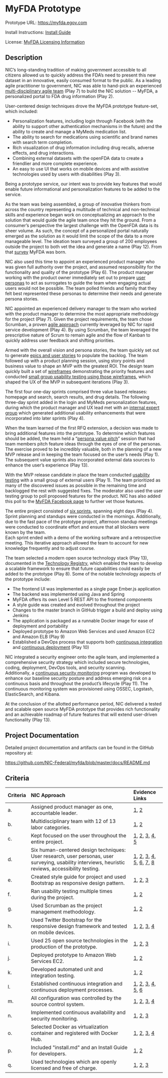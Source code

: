 MyFDA Prototype
===============

Prototype URL: https://myfda.egov.com

Install Instructions:  [Install Guide](https://github.com/NIC-Federal/myfda/blob/master/docs/Install%20Guide.md)

License: [MyFDA Licensing Information](https://github.com/NIC-Federal/myfda/blob/master/docs/Licensing.md)

Description
-----------

NIC’s long-standing tradition of making government accessible to all citizens allowed us to quickly 
address the FDA’s need to present this new dataset in an innovative, easily consumed format to the 
public.  As a leading agile practitioner to government, NIC was able to hand-pick an experienced 
[multi-disciplinary agile team](docs/Project%20Team.md) (Play 7) to build the NIC solution -- MyFDA, a personalized portal to FDA 
drug information (Play 2). 

User-centered design techniques drove the MyFDA prototype feature-set, which included:

* Personalization features, including login through Facebook (with the ability to support other 
authentication mechanisms in the future) and the ability to create and manage a MyMeds medication list.
* The ability to search for medications using scientific and brand names with search term completion.
* Rich visualization of drug information including drug recalls, adverse effects, and drug interactions.
* Combining external datasets with the openFDA data to create a friendlier and more complete experience.
* An easy to use UI that works on mobile devices and with assistive technologies used by users with 
disabilities (Play 3).

Being a prototype service, our intent was to provide key features that would enable future informational 
and personalization features to be added to the service. 

As the team was being assembled, a group of innovative thinkers from across the country representing a 
multitude of technical and non-technical skills and experience began work on conceptualizing an approach 
to the solution that would guide the agile team once they hit the ground.  From a consumer’s perspective 
the largest challenge with the OpenFDA data is its sheer volume.  As such, the concept of a personalized 
portal naturally emerged as the solution as it would limit the scope of the data to a more manageable 
level.  The ideation team surveyed a group of 200 employees outside the project to both vet the idea and 
generate a name (Play 12).  From that [survey](https://github.com/NIC-Federal/myfda/blob/master/docs/User-Centered%20Design/User%20Survey%201.pdf) MyFDA was born.

NIC also used this time to appoint an experienced product manager who was given full authority over the 
project, and assumed responsibility for the functionality and quality of the prototype (Play 6).  The 
product manager working with the product owner immediately set out to prepare [user personas](https://github.com/NIC-Federal/myfda/blob/master/docs/User-Centered%20Design/UserPersonas.pdf) to act as 
surrogates to guide the team when engaging actual users would not be possible.  The team polled friends 
and family that they felt best represented these personas to determine their needs and generate persona 
stories.  

NIC appointed an experienced delivery manager to the team who worked with the product manager to determine 
the most appropriate methodology for the project (Play 7).  Given the project requirements, the team chose 
Scrumban, a proven [agile approach](docs/Project%20Management.md) currently leveraged by NIC for rapid service development (Play 4).  By 
using Scrumban, the team leveraged the prescriptive nature of Scrum to remain agile and the flow of Kanban 
to quickly address user feedback and shifting priorities.

Armed with the overall vision and persona stories, the team quickly set out to generate [epics and user stories](https://github.com/NIC-Federal/myfda/raw/master/docs/User-Centered%20Design/epics_stories.jpg) 
to populate the backlog.  The team followed up with a product planning session, using story 
points and business value to shape an MVP with the greatest ROI.  The design team quickly built a set of 
[wireframes](https://github.com/NIC-Federal/myfda/blob/master/docs/User-Centered%20Design/Final_Wireframes.pdf) 
demonstrating the priority features and conducted [small group usability testing using those wireframes](https://github.com/NIC-Federal/myfda/blob/master/docs/User-Centered%20Design/Usability%20Testing%20Summary%201.md), 
which shaped the UX of the MVP in subsequent iterations (Play 3).

The first four one-day sprints comprised three value based releases: homepage and search, search results, 
and drug details.  The following three-day sprint added in the login and MyMeds personalization features, 
during which the product manager and UX lead met with an [internal expert group](https://github.com/NIC-Federal/myfda/blob/master/docs/User-Centered%20Design/Heuristic%20Review%20Summary.md) 
which generated additional usability enhancements that were incorporated into later sprints (Play 4).

When the team learned of the first RFQ extension, a decision was made to bring additional features into 
the prototype.  To determine which features should be added, the team held a “[persona value pitch](https://github.com/NIC-Federal/myfda/blob/master/docs/Project%20Management.md#persona-value-pitching)” 
session that had team members pitch feature ideas through the eyes of one of the personas.  The exercise 
proved to be incredibly valuable, both in the planning of a new MVP release and in keeping the team 
focused on the user’s needs (Play 1).  The subsequent value sprints also incorporated external data 
sources to enhance the user’s experience (Play 13). 

With the MVP release candidate in place the team conducted [usability testing](https://github.com/NIC-Federal/myfda/blob/master/docs/User-Centered%20Design/MyFDA_UsabilityTestingResults.pdf) with a small group of 
external users (Play 1).  The team prioritized as many of the discovered issues as possible in the 
remaining time and backlogged the rest with suggested fixes.  The moderator also used the user testing 
group to poll proposed features for the product.  NIC has also added this poll to the [MyFDA Facebook page](https://www.facebook.com/AboutMyFDA) to further 
vet those features.

The entire project consisted of [six sprints](https://github.com/NIC-Federal/myfda/raw/master/docs/Project%20Management/velocity_chart.PNG), spanning eight days (Play 4).  Sprint planning and standups 
were conducted in the mornings.  Additionally, due to the fast pace of the prototype project, afternoon 
standup meetings were conducted to coordinate effort and ensure that all blockers were known by the team.  
Each sprint ended with a demo of the working software and a retrospective meeting.  This iterative 
approach allowed the team to account for new knowledge frequently and to adjust course.

The team selected a modern open source technology stack (Play 13), documented in the [Technology 
Registry](https://github.com/NIC-Federal/myfda/blob/master/docs/Technology%20Registry.md), 
which enabled the team to develop a scalable framework to ensure that future capabilities could 
easily be added to the prototype (Play 8).  Some of the notable technology aspects of the prototype include:

* The frontend UI was implemented as a single page Ember.js application
* The backend was implemented using Java and Spring
* MyFDA offers its own Level 5 REST API to the frontend components
* A style guide was created and evolved throughout the project
* Changes to the master branch in GitHub trigger a build and deploy using Jenkins
* The application is packaged as a runnable Docker image for ease of deployment and portability
* Deployed prototype to Amazon Web Services and used Amazon EC2 and Amazon ELB (Play 9)
* Established a DevOps process that supports both [continuous integration](https://github.com/NIC-Federal/myfda/blob/master/docs/DevOps.md#continuous-integration) and [continuous deployment](https://github.com/NIC-Federal/myfda/blob/master/docs/DevOps.md#continuous-delivery) (Play 10)

NIC integrated a security engineer onto the agile team, and implemented a comprehensive security strategy 
which included secure technologies, coding, deployment, DevOps tools, and security scanning.  
Additionally, a [continuous security monitoring](https://github.com/NIC-Federal/myfda/blob/master/docs/Security.md) program was developed to enhance our baseline security 
posture and address emerging risk on a continuous basis and throughout the product’s lifecycle (Play 11). 
The continuous monitoring system was provisioned using OSSEC, Logstash, ElasticSearch, and Kibana.

At the conclusion of the allotted performance period, NIC delivered a tested and scalable open source 
MyFDA prototype that provides rich functionality and an achievable roadmap of future features that will 
extend user-driven functionality (Play 13).

Project Documentation
---------------------

Detailed project documentation and artifacts can be found in the GitHub repository at:

https://github.com/NIC-Federal/myfda/blob/master/docs/README.md

Criteria
--------

| Criteria | NIC Approach | Evidence Links |
| :------- | :----------- | :------------- |
| a. | Assigned product manager as one, accountable leader. | [1](https://github.com/NIC-Federal/myfda/blob/master/docs/Project%20Team.md), [2](https://raw.githubusercontent.com/NIC-Federal/myfda/master/docs/Project%20Team/leadership_evidence.jpg) |
| b. | Multidisciplinary team with 12 of 13 labor categories. | [1](https://github.com/NIC-Federal/myfda/blob/master/docs/Project%20Team.md), [2](https://raw.githubusercontent.com/NIC-Federal/myfda/master/docs/Project%20Team/evidence_multidiscipline.jpg) |
| c. | Kept focused on the user throughout the entire project. | [1](https://github.com/NIC-Federal/myfda/blob/master/docs/User-Centered%20Design.md), [2](https://github.com/NIC-Federal/myfda/blob/master/docs/User-Centered%20Design/User%20Research.md), [3](https://github.com/NIC-Federal/myfda/blob/master/docs/User-Centered%20Design/Usability%20Testing%20Summary%201.md), [4](https://github.com/NIC-Federal/myfda/blob/master/docs/User-Centered%20Design/MyFDA_UsabilityTestingResults.pdf), [5](https://github.com/NIC-Federal/myfda/blob/master/docs/User-Centered%20Design/User%20Survey%201.pdf) |
| d. | Six human-centered design techniques:  User research, user personas, user surveying, usability interviews, heuristic reviews, accessibility testing. | [1](https://github.com/NIC-Federal/myfda/blob/master/docs/User-Centered%20Design.md), [2](https://github.com/NIC-Federal/myfda/blob/master/docs/User-Centered%20Design/User%20Research.md), [3](https://github.com/NIC-Federal/myfda/blob/master/docs/User-Centered%20Design/UserPersonas.pdf), [4](https://github.com/NIC-Federal/myfda/blob/master/docs/User-Centered%20Design/User%20Survey%201.pdf), [5](https://github.com/NIC-Federal/myfda/blob/master/docs/User-Centered%20Design/Usability%20Testing%20Summary%201.md), [6](https://github.com/NIC-Federal/myfda/blob/master/docs/User-Centered%20Design/MyFDA_UsabilityTestingResults.pdf), [7](https://github.com/NIC-Federal/myfda/blob/master/docs/User-Centered%20Design/Heuristic%20Review%20Summary.md), [8](https://github.com/NIC-Federal/myfda/blob/master/docs/User-Centered%20Design/Section508_MyFDA_CynthiaSays_Results.pdf) |
| e. | Created style guide for project and used Bootstrap as responsive design pattern. | [1](https://github.com/NIC-Federal/myfda/blob/master/docs/User-Centered%20Design.md#responsive-design), [2](https://github.com/NIC-Federal/myfda/blob/master/docs/Style%20Guidelines.md), [3](https://myfda.egov.com/#/style-guide) |
| f. | Ran usability testing multiple times during the project. | [1](https://github.com/NIC-Federal/myfda/blob/master/docs/User-Centered%20Design/Usability%20Testing%20Summary%201.md), [2](https://github.com/NIC-Federal/myfda/blob/master/docs/User-Centered%20Design/MyFDA_UsabilityTestingResults.pdf) |
| g. | Used Scrumban as the project management methodology. | [1](https://github.com/NIC-Federal/myfda/blob/master/docs/Project%20Management.md), [2](https://raw.githubusercontent.com/NIC-Federal/myfda/master/docs/Project%20Management/velocity_chart.PNG) |
| h. | Used Twitter Bootstrap for the responsive design framework and tested on mobile devices. | [1](https://myfda.egov.com/), [2](https://github.com/NIC-Federal/myfda/blob/master/docs/User-Centered%20Design.md#responsive-design), [3](https://raw.githubusercontent.com/NIC-Federal/myfda/master/docs/User-Centered%20Design/placeit-dashboard.png), [4](https://raw.githubusercontent.com/NIC-Federal/myfda/master/docs/User-Centered%20Design/placeit_feature.png) |
| i. | Used 25 open source technologies in the production of the prototype. | [1](https://github.com/NIC-Federal/myfda/blob/master/docs/Technology%20Registry.md), [2](https://github.com/NIC-Federal/myfda/blob/master/pom.xml), [3](https://github.com/NIC-Federal/myfda/blob/master/bower.json) |
| j. | Deployed prototype to Amazon Web Services EC2. | [1](https://github.com/NIC-Federal/myfda/blob/master/docs/DevOps/Cloud_Architecture_Diagram.png), [2](https://github.com/NIC-Federal/myfda/blob/master/docs/DevOps/aws_ec2_dashboard.PNG) |
| k. | Developed automated unit and integration testing. | [1](https://github.com/NIC-Federal/myfda/tree/master/src/test/java/com/nicusa), [2](https://github.com/NIC-Federal/myfda/blob/master/docs/Quality%20Assurance.md) |
| l. | Established continuous integration and continuous deployment processes. | [1](https://github.com/NIC-Federal/myfda/blob/master/docs/DevOps.md), [2](https://raw.githubusercontent.com/NIC-Federal/myfda/master/docs/DevOps/CI_Architecture.png), [3](https://raw.githubusercontent.com/NIC-Federal/myfda/master/docs/DevOps/CD_Architecture.png), [4](https://github.com/NIC-Federal/myfda/blob/master/docs/DevOps/myfda-26-consoleText.txt), [5](https://github.com/NIC-Federal/myfda/blob/master/docs/DevOps/myfda-docker-28-consoleText.txt), [6](https://github.com/NIC-Federal/myfda/blob/master/docs/DevOps/myfda-deploy-15-consoleText.txt) |
| m. | All configuration was controlled by the source control system. | [1](https://github.com/NIC-Federal/myfda/blob/master/docs/DevOps.md#configuration-management), [2](https://github.com/NIC-Federal/myfda/tree/master/jenkins/myfda), [3](https://github.com/NIC-Federal/myfda/blob/master/docker-build.sh), [4](https://github.com/NIC-Federal/myfda/tree/master/jenkins/myfda-deploy) |
| n. | Implemented continuous availability and security monitoring. | [1](https://github.com/NIC-Federal/myfda/blob/master/docs/Security.md#continuous-security-monitoring), [2](https://github.com/NIC-Federal/myfda/blob/master/docs/DevOps/Cloud_Architecture_Diagram.png), [3](https://github.com/NIC-Federal/myfda/blob/master/docs/DevOps.md#continuous-monitoring) |
| o. | Selected Docker as virtualization container and registered with Docker Hub. | [1](https://registry.hub.docker.com/u/nicfederal/myfda/), [2](https://github.com/NIC-Federal/myfda/blob/master/docker-build.sh), [3](https://github.com/NIC-Federal/myfda/blob/master/Dockerfile), [4](https://github.com/NIC-Federal/myfda/blob/master/docs/Install%20Guide.md) |
| p. | Included "install.md" and an Install Guide for developers. | [1](https://github.com/NIC-Federal/myfda/blob/master/docs/Install%20Guide.md), [2](https://github.com/NIC-Federal/myfda/blob/master/INSTALL.md) |
| q. | Used technologies which are openly licensed and free of charge. | [1](https://github.com/NIC-Federal/myfda/blob/master/LICENSE), [2](https://github.com/NIC-Federal/myfda/blob/master/docs/Licensing.md), [3](https://github.com/NIC-Federal/myfda/blob/master/docs/Technology%20Registry.md) |

